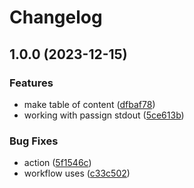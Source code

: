 # Changelog

## 1.0.0 (2023-12-15)


### Features

* make table of content ([dfbaf78](https://github.com/wesbragagt/mktable/commit/dfbaf7849265c4180b29feacb136f1c919ac422c))
* working with passign stdout ([5ce613b](https://github.com/wesbragagt/mktable/commit/5ce613bda94e9bc3fdc54d0c27a24771f743f423))


### Bug Fixes

* action ([5f1546c](https://github.com/wesbragagt/mktable/commit/5f1546cb5c7cbfe5d6a23f8f29155308e7e873d6))
* workflow uses ([c33c502](https://github.com/wesbragagt/mktable/commit/c33c502ca3909aafb1cf702899c78ab3de595461))
